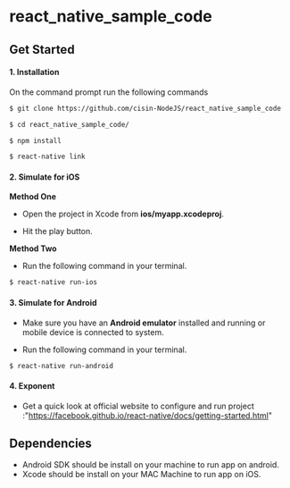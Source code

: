 # react_native_sample_code

## Get Started


#### 1. Installation

On the command prompt run the following commands

```sh
$ git clone https://github.com/cisin-NodeJS/react_native_sample_code

$ cd react_native_sample_code/

$ npm install

$ react-native link
```

#### 2. Simulate for iOS

**Method One**

*	Open the project in Xcode from **ios/myapp.xcodeproj**.

*	Hit the play button.


**Method Two**

*	Run the following command in your terminal.

```sh
$ react-native run-ios
```

#### 3. Simulate for Android

*	Make sure you have an **Android emulator** installed and running or mobile device is connected to system.

*	Run the following command in your terminal.

```sh
$ react-native run-android
```
#### 4. Exponent

* Get a quick look at official website to configure and run project :"https://facebook.github.io/react-native/docs/getting-started.html"


## Dependencies

*	Android SDK should be install on your machine to run app on android.
*	Xcode should be install on your MAC Machine to run app on iOS.

